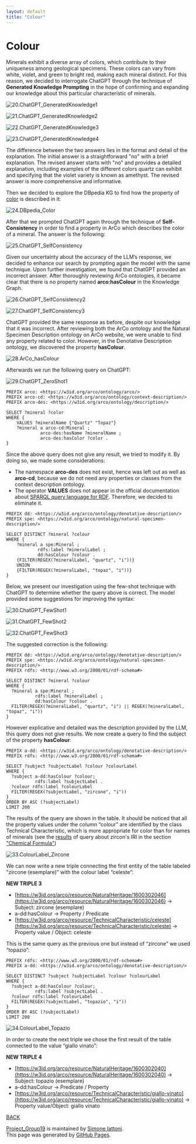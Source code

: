 ```yaml
---
layout: default
title: "Colour"
---
```


# Colour

Minerals exhibit a diverse array of colors, which contribute to their uniqueness among geological specimens. These colors can vary from white, violet, and green to bright red, making each mineral distinct. For this reason, we decided to interrogate ChatGPT through the technique of **Generated Knowledge Prompting** in the hope of confirming and expanding our knowledge about this particular characteristic of minerals.

![20.ChatGPT_GeneratedKnowledge1](/immagini_markdown/20.ChatGPT_GeneratedKnowledge1.png)

![21.ChatGPT_GeneratedKnowledge2](/immagini_markdown/21.ChatGPT_GeneratedKnowledge2.png)

![22.ChatGPT_GeneratedKnowledge3](/immagini_markdown/22.ChatGPT_GeneratedKnowledge3.png)

![23.ChatGPT_GeneratedKnowledge4](/immagini_markdown/23.ChatGPT_GeneratedKnowledge4.png)

The difference between the two answers lies in the format and detail of the explanation. The initial answer is a straightforward "no" with a brief explanation. The revised answer starts with "no" and provides a detailed explanation, including examples of the different colors quartz can exhibit and specifying that the violet variety is known as amethyst. The revised answer is more comprehensive and informative.

Then we decided to explore the DBpedia KG to find how the property of [color](https://dbpedia.org/property/color) is described in it:

![24.DBpedia_Color](/immagini_markdown/24.DBpedia_Color.png)

After that we prompted ChatGPT again through the technique of **Self-Consistency** in order to find a property in ArCo which describes the color of a mineral. The answer is the following:

![25.ChatGPT_SelfConsistency](/immagini_markdown/25.ChatGPT_SelfConsistency.png)

Given our uncertainty about the accuracy of the LLM’s response, we decided to enhance our search by prompting again the model with the same technique. Upon further investigation, we found that ChatGPT provided an incorrect answer. After thoroughly reviewing ArCo ontologies, it became clear that there is no property named **arco:hasColour** in the Knowledge Graph.

![26.ChatGPT_SelfConsistency2](/immagini_markdown/26.ChatGPT_SelfConsistency2.png)

![27.ChatGPT_SelfConsistency3](/immagini_markdown/27.ChatGPT_SelfConsistency3.png)

ChatGPT provided the same response as before, despite our knowledge that it was incorrect. After reviewing both the ArCo ontology and the Natural Specimen Description ontology on ArCo website, we were unable to find any property related to color. However, in the Denotative Description ontology, we discovered the property **hasColour**.

![28.ArCo_hasColour](/immagini_markdown/28.ArCo_hasColour.png) 

Afterwards we run the following query on ChatGPT:

![29.ChatGPT_ZeroShot1](/immagini_markdown/29.ChatGPT_ZeroShot1.png)

```sparql
PREFIX arco: <https://w3id.org/arco/ontology/arco/>
PREFIX arco-cd: <https://w3id.org/arco/ontology/context-description/>
PREFIX arco-des: <https://w3id.org/arco/ontology/description/>

SELECT ?mineral ?color
WHERE {
    VALUES ?mineralName {"Quartz" "Topaz"}
    ?mineral a arco-cd:Mineral ;
             arco-des:hasName ?mineralName ;
             arco-des:hasColor ?color .
}
```

Since the above query does not give any result, we tried to modify it. By doing so, we made some considerations:

- The namespace **arco-des** does not exist, hence was left out as well as **arco-cd**, because we do not need any properties or classes from the context description ontology.
- The operator **VALUES** does not appear in the official documentation about [SPARQL query language for RDF](https://www.w3.org/TR/rdf-sparql-query/). Therefore, we decided to eliminate it.

```sparql
PREFIX dd: <https://w3id.org/arco/ontology/denotative-description/>
PREFIX spe: <https://w3id.org/arco/ontology/natural-specimen-description/>

SELECT DISTINCT ?mineral ?colour
WHERE {
    ?mineral a spe:Mineral ;
            rdfs:label ?mineralLabel ;
            dd:hasColour ?colour .
    {FILTER(REGEX(?mineralLabel, "quartz", "i"))}
    UNION
    {FILTER(REGEX(?mineralLabel, "topaz", "i"))}
}
```

Below, we present our investigation using the few-shot technique with ChatGPT to determine whether the query above is correct. The model provided some suggestions for improving the syntax:

![30.ChatGPT_FewShot1](/immagini_markdown/30.ChatGPT_FewShot1.png) 

![31.ChatGPT_FewShot2](/immagini_markdown/31.ChatGPT_FewShot2.png) 

![32.ChatGPT_FewShot3](/immagini_markdown/32.ChatGPT_FewShot3.png)

The suggested correction is the following:

```sparql
PREFIX dd: <https://w3id.org/arco/ontology/denotative-description/>
PREFIX spe: <https://w3id.org/arco/ontology/natural-specimen-description/>
PREFIX rdfs: <http://www.w3.org/2000/01/rdf-schema#>

SELECT DISTINCT ?mineral ?colour
WHERE {
  ?mineral a spe:Mineral ;
           rdfs:label ?mineralLabel ;
           dd:hasColour ?colour .
  FILTER(REGEX(?mineralLabel, "quartz", "i") || REGEX(?mineralLabel, "topaz", "i"))
}
```

However explicative and detailed was the description provided by the LLM, this query does not give results.
We now create a query to find the subject of the property **hasColour**:

```sparql
PREFIX a-dd: <https://w3id.org/arco/ontology/denotative-description/>
PREFIX rdfs: <http://www.w3.org/2000/01/rdf-schema#>

SELECT ?subject ?subjectLabel ?colour ?colourLabel
WHERE {
  ?subject a-dd:hasColour ?colour;
           rdfs:label ?subjectLabel .
  ?colour rdfs:label ?colourLabel
  FILTER(REGEX(?subjectLabel, "zircone", "i"))
}
ORDER BY ASC (?subjectLabel)
LIMIT 200
```

The results of the query are shown in the table. It should be noticed that all the property values under the column “colour” are identified by the class Technical Characteristic, which is more appropriate for color than for names of minerals (see the [results](https://dati.cultura.gov.it/sparql?default-graph-uri=&query=PREFIX+rdfs%3A+%3Chttp%3A%2F%2Fwww.w3.org%2F2000%2F01%2Frdf-schema%23%3E%0D%0A%0D%0ASELECT+%3FzirconIRI%0D%0AWHERE%0D%0A%7B%0D%0A++%3FzirconIRI+rdfs%3Alabel+%22zircone%22+.%0D%0A%7D%0D%0ALIMIT+100&format=text%2Fhtml&timeout=0&signal_void=on) of query about zircon's IRI in the section ["Chemical Formula"](https://simiat.github.io/Project_Group19/page1.html))

![33.ColourLabel_Zircone](/immagini_markdown/33.ColourLabel_Zircone.png)

We can now write a new triple connecting the first entity of the table labeled “zircone (esemplare)” with the colour label “celeste”:

**NEW TRIPLE 3**

- [https://w3id.org/arco/resource/NaturalHeritage/1600302046](https://w3id.org/arco/resource/NaturalHeritage/1600302046) → Subject: zircone (esemplare)
- a-dd:hasColour → Property / Predicate
- [https://w3id.org/arco/resource/TechnicalCharacteristic/celeste](https://w3id.org/arco/resource/TechnicalCharacteristic/celeste) → Property value / Object: celeste

This is the same query as the previous one but instead of “zircone” we used “topazio”:

```sparql
PREFIX rdfs: <http://www.w3.org/2000/01/rdf-schema#>
PREFIX a-dd: <https://w3id.org/arco/ontology/denotative-description/>

SELECT DISTINCT ?subject ?subjectLabel ?colour ?colourLabel
WHERE {
  ?subject a-dd:hasColour ?colour;
           rdfs:label ?subjectLabel .
  ?colour rdfs:label ?colourLabel
  FILTER(REGEX(?subjectLabel, "topazio", "i"))
}
ORDER BY ASC (?subjectLabel)
LIMIT 200
```
![34.ColourLabel_Topazio](/immagini_markdown/34.ColourLabel_Topazio.png)

In order to create the next triple we chose the first result of the table connected to the value “giallo vinato”:

**NEW TRIPLE 4**

- [https://w3id.org/arco/resource/NaturalHeritage/1600302040](https://w3id.org/arco/resource/NaturalHeritage/1600302040) → Subject: topazio (esemplare)
- a-dd:hasColour → Predicate / Property
- [https://w3id.org/arco/resource/TechnicalCharacteristic/giallo-vinato](https://w3id.org/arco/resource/TechnicalCharacteristic/giallo-vinato) → Property value/Object: giallo vinato

[BACK](./)


<span class="site-footer-owner"> [Project_Group19](https://github.com/simiat/Project_Group19) is maintained by [Simone Iattoni](https://github.com/simiat).
</span>  
<span class="site-footer-credits">
This page was generated by [GitHub Pages](https://pages.github.com).
</span>

